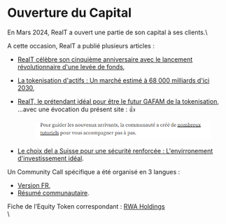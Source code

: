 # Ouverture du Capital

En Mars 2024, RealT a ouvert une partie de son capital à ses clients.\


A cette occasion, RealT a publié plusieurs articles :

* [RealT célèbre son cinquième anniversaire avec le lancement révolutionnaire d'une levée de fonds](https://medium.com/realtfrench/realt-c%C3%A9l%C3%A8bre-son-cinqui%C3%A8me-anniversaire-avec-le-lancement-r%C3%A9volutionnaire-dune-lev%C3%A9e-de-fonds-0190c3383303),
* [La tokenisation d'actifs : Un marché estimé à 68 000 milliards d'ici 2030](https://medium.com/realtfrench/la-tokenisation-dactifs-un-march%C3%A9-estim%C3%A9-%C3%A0-68-000-milliards-d-ici-%C3%A0-2030-8c8d7c530678),
*   [RealT, le prétendant idéal pour être le futur GAFAM de la tokenisation](https://medium.com/realtfrench/realt-le-pr%C3%A9tendant-id%C3%A9al-pour-%C3%AAtre-le-futur-gafam-de-la-tokenisation-82fa30489caa),\
    ...avec une évocation du présent site : :thumbsup:&#x20;

    <figure><img src="../.gitbook/assets/image.png" alt=""><figcaption></figcaption></figure>
* [Le choix del a Suisse pour une sécurité renforcée : L'envirronement d'investissement idéal](https://medium.com/realtfrench/le-choix-de-la-suisse-pour-une-s%C3%A9curit%C3%A9-renforc%C3%A9e-lenvironnement-d-investissement-id%C3%A9al-d93fabd5c44d).

Un Community Call spécifique a été organisé en 3 langues :

* [Version FR](https://www.youtube.com/watch?v=SZMORPCS0rY\&ab\_channel=RealT),
* [Résumé communautaire](https://t.me/RtCCR/182).

Fiche de l’Equity Token correspondant : [RWA Holdings](https://realt.co/product/the-realt-raise-token/) \
\
